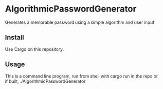 # AlgorithmicPasswordGenerator
Generates a memorable password using a simple algorithm and user input

## Install

Use Cargo on this repository.

## Usage

This is a command line program, run from shell with cargo run in the repo or if built, ./AlgorithmicPasswordGenerator


